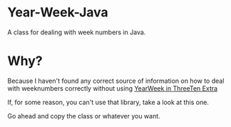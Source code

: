 # Year-Week-Java

A class for dealing with week numbers in Java.

# Why?

Because I haven't found any correct source of information on how to deal with weeknumbers correctly without using
[YearWeek in ThreeTen Extra](https://www.threeten.org/threeten-extra/apidocs/org.threeten.extra/org/threeten/extra/YearWeek.html) 

If, for some reason, you can't use that library, take a look at this one.

Go ahead and copy the class or whatever you want.